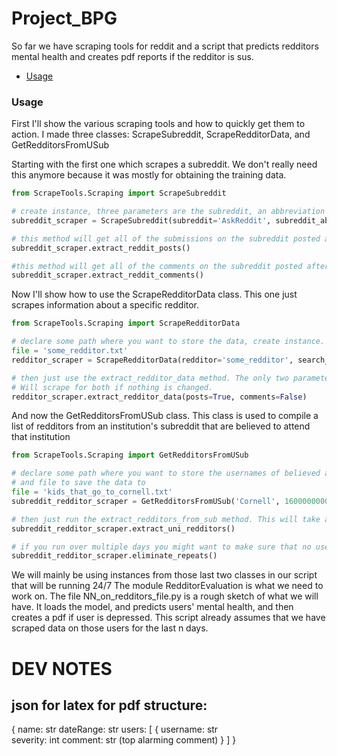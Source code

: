 # Project_BPG

So far we have scraping tools for reddit and a script that predicts redditors mental health and creates pdf reports if the redditor is sus.

* [Usage](#usage)

### Usage

First I'll show the various scraping tools and how to quickly get them to action. I made three classes: ScrapeSubreddit, ScrapeRedditorData, and GetRedditorsFromUSub

Starting with the first one which scrapes a subreddit. We don't really need this anymore because it was mostly for obtaining the training data.

```python
from ScrapeTools.Scraping import ScrapeSubreddit

# create instance, three parameters are the subreddit, an abbreviation for the subreddit(prefereably no more then 4 chars), and unix timestamp which denotes from when we should start scraping.
subreddit_scraper = ScrapeSubreddit(subreddit='AskReddit', subreddit_abbrev='ask', search_after=1600000000)

# this method will get all of the submissions on the subreddit posted after 'search after'. Creates a text file for the posts. No need to pass anything.
subreddit_scraper.extract_reddit_posts()

#this method will get all of the comments on the subreddit posted after 'search after'. Creates a text file for the posts. No need to pass anything.
subreddit_scraper.extract_reddit_comments()
```

Now I'll show how to use the ScrapeRedditorData class. This one just scrapes information about a specific redditor.

```python
from ScrapeTools.Scraping import ScrapeRedditorData

# declare some path where you want to store the data, create instance. Three parameters are the redditor, timestamp we start scraping from, and file to save data
file = 'some_redditor.txt'
redditor_scraper = ScrapeRedditorData(redditor='some_redditor', search_after=1600000000, save_to_file=file)

# then just use the extract_redditor_data method. The only two parameters that you should declare are posts and comments. Default are both true.
# Will scrape for both if nothing is changed.
redditor_scraper.extract_redditor_data(posts=True, comments=False)
```

And now the GetRedditorsFromUSub class. This class is used to compile a list of redditors from an institution's subreddit that are believed to attend that institution

```python
from ScrapeTools.Scraping import GetRedditorsFromUSub

# declare some path where you want to store the usernames of believed attendees, create instance. Three parameters, institution's subreddit, timestamp we start scraping from
# and file to save the data to
file = 'kids_that_go_to_cornell.txt'
subreddit_redditor_scraper = GetRedditorsFromUSub('Cornell', 1600000000, file)

# then just run the extract_redditors_from_sub method. This will take a long time.
subreddit_redditor_scraper.extract_uni_redditors()

# if you run over multiple days you might want to make sure that no username appears twice. Just run this method.
subreddit_redditor_scraper.eliminate_repeats()
```

We will mainly be using instances from those last two classes in our script that will be running 24/7
The module RedditorEvaluation is what we need to work on. The file NN_on_redditors_file.py is a rough sketch of what we will have. It loads the model, and predicts users' mental health, and then creates a pdf if user is depressed. This script already assumes that we have scraped data on those users for the last n days.


# DEV NOTES

## json for latex for pdf structure:

{
name: str
dateRange: str
users: [
        {
                username: str   
                severity: int
                comment: str (top alarming comment)
        }
]
}

